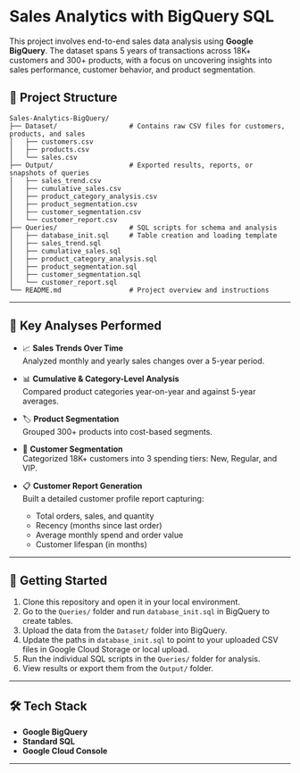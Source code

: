 # Sales Analytics with BigQuery SQL

This project involves end-to-end sales data analysis using **Google BigQuery**. The dataset spans 5 years of transactions across 18K+ customers and 300+ products, with a focus on uncovering insights into sales performance, customer behavior, and product segmentation.



## 📁 Project Structure
```text
Sales-Analytics-BigQuery/
├── Dataset/                  # Contains raw CSV files for customers, products, and sales
│   ├── customers.csv
│   ├── products.csv
│   └── sales.csv
├── Output/                   # Exported results, reports, or snapshots of queries
│   ├── sales_trend.csv
│   ├── cumulative_sales.csv
│   ├── product_category_analysis.csv
│   ├── product_segmentation.csv
│   ├── customer_segmentation.csv
│   └── customer_report.csv
├── Queries/                  # SQL scripts for schema and analysis
│   ├── database_init.sql     # Table creation and loading template
│   ├── sales_trend.sql
│   ├── cumulative_sales.sql
│   ├── product_category_analysis.sql
│   ├── product_segmentation.sql
│   ├── customer_segmentation.sql
│   └── customer_report.sql
└── README.md                 # Project overview and instructions
```
---

## 🧠 Key Analyses Performed

- 📈 **Sales Trends Over Time**  
  Analyzed monthly and yearly sales changes over a 5-year period.

- 📊 **Cumulative & Category-Level Analysis**  
  Compared product categories year-on-year and against 5-year averages.

- 🏷 **Product Segmentation**  
  Grouped 300+ products into cost-based segments.

- 👤 **Customer Segmentation**  
  Categorized 18K+ customers into 3 spending tiers: New, Regular, and VIP.

- 📋 **Customer Report Generation**  
  Built a detailed customer profile report capturing:
  - Total orders, sales, and quantity
  - Recency (months since last order)
  - Average monthly spend and order value
  - Customer lifespan (in months)

---

## 🚀 Getting Started

1. Clone this repository and open it in your local environment.
2. Go to the `Queries/` folder and run `database_init.sql` in BigQuery to create tables.
3. Upload the data from the `Dataset/` folder into BigQuery.
4. Update the paths in `database_init.sql` to point to your uploaded CSV files in Google Cloud Storage or local upload.
5. Run the individual SQL scripts in the `Queries/` folder for analysis.
6. View results or export them from the `Output/` folder.

---

## 🛠 Tech Stack

- **Google BigQuery**
- **Standard SQL**
- **Google Cloud Console**

---


